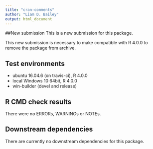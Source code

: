 ```yaml
---
title: "cran-comments"
author: "Liam D. Bailey"
output: html_document
---
```


##New submission
This is a new submission for this package.

This new submission is necessary to make compatible with
R 4.0.0 to remove the package from archive.

## Test environments
* ubuntu 16.04.6 (on travis-ci), R 4.0.0
* local Windows 10 64bit, R 4.0.0
* win-builder (devel and release)

## R CMD check results
There were no ERRORs, WARNINGs or NOTEs.

## Downstream dependencies
There are currently no downstream dependencies for this package.
